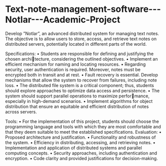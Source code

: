 # Text-note-management-software---Notlar---Academic-Project
Develop ”Notlar”, an advanced distributed system for managing text notes. The objective is to allow users to store, access, and retrieve text notes on distributed servers, potentially located in different parts of the world.

Specifications:
• Students are responsible for defining and justifying the chosen architecture, considering the outlined objectives.
• Implement an efficient mechanism for naming and locating resources.
• Regarding security, user authentication is required. Moreover, notes
must be encrypted both in transit and at rest.
• Fault recovery is essential. Develop mechanisms that allow the system
to recover from failures, including note loss.
• The distributed file system is a critical component; thus, students
should explore approaches to optimize data access and persistence.
• The system should support parallel operations to maximize performance, especially in high-demand scenarios.
• Implement algorithms for object distribution that ensure an equitable
and efficient distribution of notes across servers.

Tools:
• For the implementation of this project, students should choose the
programming language and tools with which they are most comfortable
and that they deem suitable to meet the established specifications.
Evaluation:
• Proposed architecture and justification.
• Functionality and robustness of the system.
• Efficiency in distributing, accessing, and retrieving notes.
• Implementation and application of distributed systems and parallel
computing concepts.
• Security approaches, including authentication and encryption.
• Code clarity and provided justifications for decision-making.
